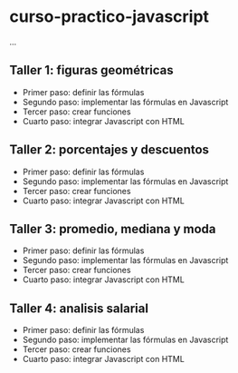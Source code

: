 # curso-practico-javascript

...

## Taller 1: figuras geométricas

- Primer paso: definir las fórmulas
- Segundo paso: implementar las fórmulas en Javascript
- Tercer paso: crear funciones
- Cuarto paso: integrar Javascript con HTML

## Taller 2: porcentajes y descuentos

- Primer paso: definir las fórmulas
- Segundo paso: implementar las fórmulas en Javascript
- Tercer paso: crear funciones
- Cuarto paso: integrar Javascript con HTML

## Taller 3: promedio, mediana y moda

- Primer paso: definir las fórmulas
- Segundo paso: implementar las fórmulas en Javascript
- Tercer paso: crear funciones
- Cuarto paso: integrar Javascript con HTML

## Taller 4: analisis salarial

- Primer paso: definir las fórmulas
- Segundo paso: implementar las fórmulas en Javascript
- Tercer paso: crear funciones
- Cuarto paso: integrar Javascript con HTML